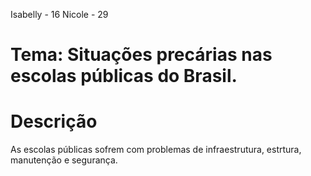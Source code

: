 Isabelly - 16
Nicole - 29

# Tema: Situações precárias nas escolas públicas do Brasil.

# Descrição
As escolas públicas sofrem com problemas de infraestrutura, estrtura, manutenção e segurança. 
